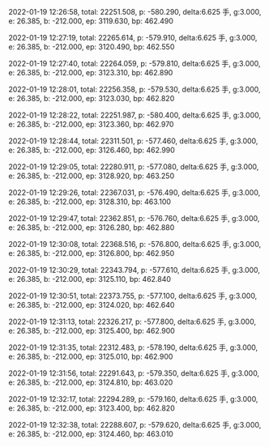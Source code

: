 2022-01-19 12:26:58, total: 22251.508, p: -580.290, delta:6.625 手, g:3.000, e: 26.385, b: -212.000, ep: 3119.630, bp: 462.490

2022-01-19 12:27:19, total: 22265.614, p: -579.910, delta:6.625 手, g:3.000, e: 26.385, b: -212.000, ep: 3120.490, bp: 462.550

2022-01-19 12:27:40, total: 22264.059, p: -579.810, delta:6.625 手, g:3.000, e: 26.385, b: -212.000, ep: 3123.310, bp: 462.890

2022-01-19 12:28:01, total: 22256.358, p: -579.530, delta:6.625 手, g:3.000, e: 26.385, b: -212.000, ep: 3123.030, bp: 462.820

2022-01-19 12:28:22, total: 22251.987, p: -580.400, delta:6.625 手, g:3.000, e: 26.385, b: -212.000, ep: 3123.360, bp: 462.970

2022-01-19 12:28:44, total: 22311.501, p: -577.460, delta:6.625 手, g:3.000, e: 26.385, b: -212.000, ep: 3126.460, bp: 462.990

2022-01-19 12:29:05, total: 22280.911, p: -577.080, delta:6.625 手, g:3.000, e: 26.385, b: -212.000, ep: 3128.920, bp: 463.250

2022-01-19 12:29:26, total: 22367.031, p: -576.490, delta:6.625 手, g:3.000, e: 26.385, b: -212.000, ep: 3128.310, bp: 463.100

2022-01-19 12:29:47, total: 22362.851, p: -576.760, delta:6.625 手, g:3.000, e: 26.385, b: -212.000, ep: 3126.280, bp: 462.880

2022-01-19 12:30:08, total: 22368.516, p: -576.800, delta:6.625 手, g:3.000, e: 26.385, b: -212.000, ep: 3126.800, bp: 462.950

2022-01-19 12:30:29, total: 22343.794, p: -577.610, delta:6.625 手, g:3.000, e: 26.385, b: -212.000, ep: 3125.110, bp: 462.840

2022-01-19 12:30:51, total: 22373.755, p: -577.100, delta:6.625 手, g:3.000, e: 26.385, b: -212.000, ep: 3124.020, bp: 462.640

2022-01-19 12:31:13, total: 22326.217, p: -577.800, delta:6.625 手, g:3.000, e: 26.385, b: -212.000, ep: 3125.400, bp: 462.900

2022-01-19 12:31:35, total: 22312.483, p: -578.190, delta:6.625 手, g:3.000, e: 26.385, b: -212.000, ep: 3125.010, bp: 462.900

2022-01-19 12:31:56, total: 22291.643, p: -579.350, delta:6.625 手, g:3.000, e: 26.385, b: -212.000, ep: 3124.810, bp: 463.020

2022-01-19 12:32:17, total: 22294.289, p: -579.160, delta:6.625 手, g:3.000, e: 26.385, b: -212.000, ep: 3123.400, bp: 462.820

2022-01-19 12:32:38, total: 22288.607, p: -579.620, delta:6.625 手, g:3.000, e: 26.385, b: -212.000, ep: 3124.460, bp: 463.010